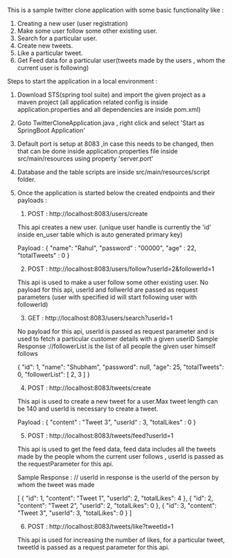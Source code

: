 This is a sample twitter clone application with some basic functionality like :
1) Creating a new user (user registration)
2) Make some user follow some other existing user.
3) Search for a particular user.
4) Create new tweets.
5) Like a particular tweet.
6) Get Feed data for a particular user(tweets made by the users , whom the current user is following)


Steps to start the application in a local environment : 

1) Download STS(spring tool suite) and import the given project as a maven project (all application related config is inside
 application.properties and all dependencies are inside pom.xml)
2) Goto TwitterCloneApplication.java , right click and select 'Start as SpringBoot Application'
3) Default port is setup at 8083 ,in case this needs to be changed,
 then that can be done inside application.properties file inside src/main/resources using property 'server.port'
 
4) Database and the table scripts are inside src/main/resources/script folder.

5) Once the application is started below the created endpoints and their payloads : 

	1) POST : http://localhost:8083/users/create 
	
	This api creates a new user.
	(unique user handle is currently the 'id' inside en_user table which is auto generated primary key)
	
	Payload :
	{
    "name": "Rahul",
	"password" : "00000",
    "age" : 22,
    "totalTweets" : 0
	}
	
	2) POST : http://localhost:8083/users/follow?userId=2&followerId=1 
	
	This api is used to make a user follow some other existing user.
	No payload for this api, userId and follwerId are passed as request parameters (user with specified id will start following user with followerId)
	
	
	3) GET : http://localhost:8083/users/search?userId=1
	
	No payload for this api, userId is passed as request parameter and is used to fetch a particular customer details with a given userID
	Sample Response ://followerList is the list of all people the given user himself follows
	
	{
    "id": 1,
    "name": "Shubham",
    "password": null,
    "age": 25,
    "totalTweets": 0,
    "followerList": [
        2,
        3
    ]
	}
	
	4) POST : http://localhost:8083/tweets/create
	
	This api is used to create a new tweet for a user.Max tweet length can be 140 and userId is necessary to create a tweet.
	
	Payload : 
	{
    "content" : "Tweet 3",
    "userId" : 3,
    "totalLikes" : 0
	}
	
	5) POST : http://localhost:8083/tweets/feed?userId=1
	
	This api is used to get the feed data, feed data includes all the tweets made by the people whom the current user follows
	, userId is passed as the requestParameter for this api.
	
	Sample Response : // userId in response is the userId of the person by whom the tweet was made
	
	[
    {
        "id": 1,
        "content": "Tweet 1",
        "userId": 2,
        "totalLikes": 4
    },
    {
        "id": 2,
        "content": "Tweet 2",
        "userId": 2,
        "totalLikes": 0
    },
    {
        "id": 3,
        "content": "Tweet 3",
        "userId": 3,
        "totalLikes": 0
    }
	]
	
	
	6) POST : http://localhost:8083/tweets/like?tweetId=1
	
	This api is used for increasing the number of likes, for a particular tweet, tweetId is passed as a request parameter for this api.
